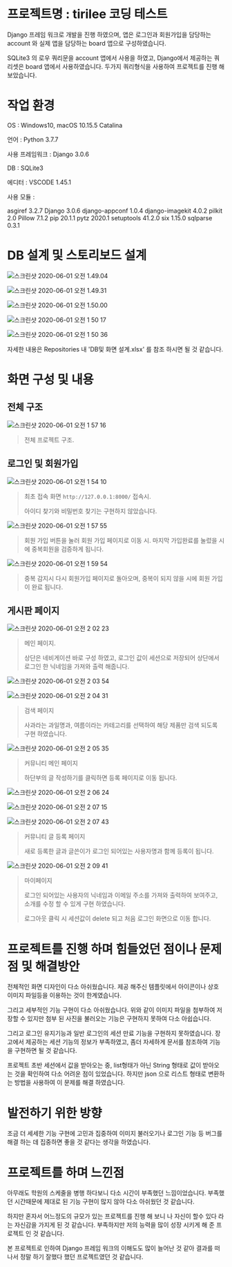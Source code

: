 # 프로젝트명 : tirilee 코딩 테스트

Django 프레임 워크로 개발을 진행 하였으며, 앱은 로그인과 회원가입을 담당하는 account 와 실제 앱을 담당하는 board 앱으로 구성하였습니다.

SQLite3 의 로우 쿼리문을 account 앱에서 사용을 하였고, Django에서 제공하는 쿼리셋은 board 앱에서 사용하였습니다. 두가지 쿼리형식을 사용하여 프로젝트를 진행 해 보았습니다.

# 작업 환경

OS : Windows10, macOS 10.15.5 Catalina

언어 : Python 3.7.7

사용 프레임워크 : Django 3.0.6

DB : SQLite3

에디터 : VSCODE 1.45.1

사용 모듈 : 

asgiref         3.2.7
Django          3.0.6
django-appconf  1.0.4
django-imagekit 4.0.2
pilkit          2.0
Pillow          7.1.2
pip             20.1.1
pytz            2020.1
setuptools      41.2.0
six             1.15.0
sqlparse        0.3.1



# DB 설계 및 스토리보드 설계

![스크린샷 2020-06-01 오전 1.49.04](https://user-images.githubusercontent.com/62881936/83358630-d5375900-a3af-11ea-8467-dea8b7ed521e.png)

![스크린샷 2020-06-01 오전 1.49.31](https://user-images.githubusercontent.com/62881936/83358631-d6688600-a3af-11ea-8127-fdf5aa950b63.png)

![스크린샷 2020-06-01 오전 1.50.00](https://user-images.githubusercontent.com/62881936/83358633-d8324980-a3af-11ea-8dc0-63d271a55a08.png)

![스크린샷 2020-06-01 오전 1 50 17](https://user-images.githubusercontent.com/62881936/83358634-d8cae000-a3af-11ea-96e3-98419dfb8a7b.png)

![스크린샷 2020-06-01 오전 1 50 36](https://user-images.githubusercontent.com/62881936/83358636-d9637680-a3af-11ea-8352-cfef85a8c94b.png)

자세한 내용은 Repositories 내 'DB및 화면 설계.xlsx' 를 참조 하시면 될 것 같습니다.



# 화면 구성 및 내용

## 전체 구조

![스크린샷 2020-06-01 오전 1 57 16](https://user-images.githubusercontent.com/62881936/83358782-e03eb900-a3b0-11ea-96e5-837e37996997.png)

> 전체 프로젝트 구조.

## 로그인 및 회원가입

![스크린샷 2020-06-01 오전 1 54 10](https://user-images.githubusercontent.com/62881936/83358637-d9fc0d00-a3af-11ea-9116-7bbef65b40e4.png)

> 최초 접속 화면 `http://127.0.0.1:8000/` 접속시. 
>
> 아이디 찾기와 비밀번호 찾기는 구현하지 않았습니다.



![스크린샷 2020-06-01 오전 1 57 55](https://user-images.githubusercontent.com/62881936/83358638-da94a380-a3af-11ea-90ee-1adc7148e612.png)

> 회원 가입 버튼을 눌러 회원 가입 페이지로 이동 시. 마지막 가입완료를 눌렀을 시에 중복회원을 검증하게 됩니다.

![스크린샷 2020-06-01 오전 1 59 54](https://user-images.githubusercontent.com/62881936/83358639-db2d3a00-a3af-11ea-9e14-cd8148ce9fef.png)

> 중복 감지시 다시 회원가입 페이지로 돌아오며, 중복이 되지 않을 시에 회원 가입이 완료 됩니다.



## 게시판 페이지

![스크린샷 2020-06-01 오전 2 02 23](https://user-images.githubusercontent.com/62881936/83358640-db2d3a00-a3af-11ea-94a3-1247799b0345.png)

> 메인 페이지. 
>
> 상단은 네비게이션 바로 구성 하였고, 로그인 값이 세션으로 저장되어 상단에서 로그인 한 닉네임을 가져와 출력 해줍니다.



![스크린샷 2020-06-01 오전 2 03 54](https://user-images.githubusercontent.com/62881936/83358641-dbc5d080-a3af-11ea-97f1-fdff78efd213.png)

![스크린샷 2020-06-01 오전 2 04 31](https://user-images.githubusercontent.com/62881936/83358642-dc5e6700-a3af-11ea-9e93-925a899bd13c.png)

> 검색 페이지
>
> 사과라는 과일명과, 여름이라는 카테고리를 선택하여 해당 제품만 검색 되도록 구현 하였습니다.



![스크린샷 2020-06-01 오전 2 05 35](https://user-images.githubusercontent.com/62881936/83358643-dcf6fd80-a3af-11ea-979b-f08dae1c5b5c.png)

> 커뮤니티 메인 페이지
>
> 하단부의 글 작성하기를 클릭하면 등록 페이지로 이동 됩니다.

![스크린샷 2020-06-01 오전 2 06 24](https://user-images.githubusercontent.com/62881936/83358644-dcf6fd80-a3af-11ea-85ab-413af3dd1e20.png)

![스크린샷 2020-06-01 오전 2 07 15](https://user-images.githubusercontent.com/62881936/83358784-e2087c80-a3b0-11ea-807a-50c3a9fb5866.png)

![스크린샷 2020-06-01 오전 2 07 43](https://user-images.githubusercontent.com/62881936/83358645-dd8f9400-a3af-11ea-9eb1-3c9b181e102e.png)

> 커뮤니티 글 등록 페이지
>
> 새로 등록한 글과 글쓴이가 로그인 되어있는 사용자명과 함께 등록이 됩니다.



![스크린샷 2020-06-01 오전 2 09 41](https://user-images.githubusercontent.com/62881936/83358646-de282a80-a3af-11ea-8874-7b9474300fd8.png)

> 마이페이지
>
> 로그인 되어있는 사용자의 닉네임과 이메일 주소를 가져와 출력하여 보여주고, 소개를 수정 할 수 있게 구현 하였습니다.
>
> 로그아웃 클릭 시 세션값이 delete 되고 처음 로그인 화면으로 이동 합니다.



# 프로젝트를 진행 하며 힘들었던 점이나 문제점 및 해결방안

전체적인 화면 디자인이 다소 아쉬웠습니다. 제공 해주신 템플릿에서 아이콘이나 상호 이미지 파일등을 이용하는 것이 한계였습니다.

그리고 세부적인 기능 구현이 다소 아쉬웠습니다. 위와 같이 이미지 파일을 첨부하여 저장할 수 있지만 첨부 된 사진을 불러오는 기능은 구현하지 못하여 다소 아쉽습니다.

그리고 로그인 유지기능과 일반 로그인의 세션 만료 기능을 구현하지 못하였습니다. 장고에서 제공하는 세션 기능의 정보가 부족하였고, 좀더 자세하게 문서를 참조하여 기능을 구현하면 될 것 같습니다.

프로젝트 초반 세션에서 값을 받아오는 중, list형태가 아닌 String 형태로 값이 받아오는 것을 확인하여 다소 어려운 점이 있었습니다. 하지만 json 으로 리스트 형태로 변환하는 방법을 사용하여 이 문제를 해결 하였습니다.



# 발전하기 위한 방향

조금 더 세세한 기능 구현에 고민과 집중하여 이미지 불러오기나 로그인 기능 등 버그를 해결 하는 데 집중하면 좋을 것 같다는 생각을 하였습니다.



# 프로젝트를 하며 느낀점

아무래도 학원의 스케줄을 병행 하다보니 다소 시간이 부족했던 느낌이었습니다. 부족했던 시간때문에 제대로 된 기능 구현이 많지 않아 다소 아쉬웠던 것 같습니다.

하지만 혼자서 어느정도의 규모가 있는 프로젝트를 진행 해 보니 나 자신이 할수 있다 라는 자신감을 가지게 된 것 같습니다. 부족하지만 저의 능력을 많이 성장 시키게 해 준 프로젝트 인 것 같습니다.

본 프로젝트로 인하여 Django 프레임 워크의 이해도도 많이 늘어난 것 같아 결과를 떠나서 정말 하기 잘했다 했던 프로젝트였던 것 같습니다.

